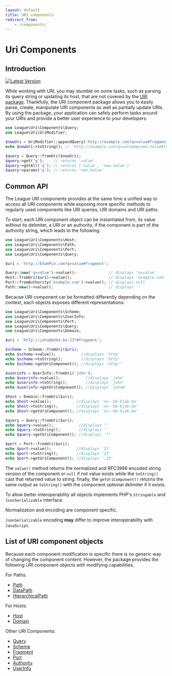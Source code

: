 ```yaml
---
layout: default
title: URI components
redirect_from:
    - /components/
---
```


Uri Components
=======

## Introduction

[![Latest Version](https://img.shields.io/github/release/thephpleague/uri-components.svg?style=flat-square)](https://github.com/thephpleague/uri-components/releases)

While working with URI, you may stumble on some tasks, such as parsing its query string or updating its host,
that are not covered by the [URI package](/uri/7.0/).
Thankfully, the URI component package allows you to easily parse, create, manipulate URI components as well as partially
update URIs. By using the package, your application can safely perform tasks around your URIs and provide a better 
user experience to your developers.

~~~php
use League\Uri\Components\Query;
use League\Uri\UriModifier;

$newUri = UriModifier::appendQuery('http://example.com?q=value#fragment', 'q=new.Value');
echo $newUri->toString(); // 'http://example.com?q=value&q=new.Value#fragment';

$query = Query::fromUri($newUri);
$query->get('q');    // returns 'value'
$query->getAll('q'); // returns ['value', 'new.Value']
$query->params('q'); // returns 'new.Value'
~~~

## Common API

The League URI components provides at the same time a unified way to access all URI
components while exposing more specific methods to regularly used components like 
URI queries, URI domains and URI paths.

To start, each URI component object can be instantiated from, its value without its delimiter, a URI or an authority,
if the component is part of the authority string, which leads to the following:

~~~php
use League\Uri\Components\Host;
use League\Uri\Components\Path;
use League\Uri\Components\Port;
use League\Uri\Components\Query;

$uri = 'http://EXamPLe.com?q=value#fragment';

Query::new('q=value')->value();              // displays 'q=value'
Host::fromUri($uri)->value();                // displays 'example.com'
Port::fromAuthority('example.com')->value(); // displays null
Path::new()->value();                        // displays ''
~~~ 

Because URI component car be formatted differently depending on the context, each objects exposes
different representations:

~~~php
use League\Uri\Components\Scheme;
use League\Uri\Components\UserInfo;
use League\Uri\Components\Port;
use League\Uri\Components\Query;
use League\Uri\Components\Domain;

$uri = 'HtTp://john@bébé.be:23?#fragment';

$scheme = Scheme::fromUri($uri);
echo $scheme->value();           //displays 'http'
echo $scheme->toString();        //displays 'http'
echo $scheme->getUriComponent(); //displays 'http:'

$userinfo = UserInfo::fromUri('john');
echo $userinfo->value();           //displays 'john'
echo $userinfo->toString();        //displays 'john'
echo $userinfo->getUriComponent(); //displays 'john@'

$host = Domain::fromUri($uri);
echo $host->value();           //displays 'xn--bb-bjab.be'
echo $host->toString();        //displays 'xn--bb-bjab.be'
echo $host->getUriComponent(); //displays 'xn--bb-bjab.be'

$query = Query::fromUri($uri);
echo $query->value();           //displays ''
echo $query->toString();        //displays ''
echo $query->getUriComponent(); //displays '?'

$port = Port::fromUri($uri);
echo $port->value();           //displays '23'
echo $port->toString();        //displays '23'
echo $port->getUriComponent(); //displays ':23'
~~~

The `value()` method returns the normalized and RFC3986 encoded string version of the component or `null` if not value exists
while the `toString()` cast that returned value to string. finally, the `getUriComponent()` returns the same output 
as `toString()` with the component optional delimiter if it exists.

To allow better interoperability all objects implements PHP's `Stringable` and `JsonSerializable` interface.

<p class="message-notice">Normalization and encoding are component specific.</p>
<p class="message-notice"><code>JsonSerializable</code> encoding <strong>may</strong> differ to improve interoperability with <code>JavaScript</code>.</p>

## List of URI component objects

Because each component modification is specific there is no generic way of changing 
the component content. However, the package provides the following URI 
component objects with modifying capabilities.

For Paths:

- [Path](/components/7.0/path/)
- [DataPath](/components/7.0/path/data/)
- [HierarchicalPath](/components/7.0/path/segmented/)

For Hosts:

- [Host](/components/7.0/host/)
- [Domain](/components/7.0/host/domain/)

Other URI Components:

- [Query](/components/7.0/query/)
- [Scheme](/components/7.0/scheme/)
- [Fragment](/components/7.0/fragment/)
- [Port](/components/7.0/port/)
- [Authority](/components/7.0/authority/)
- [UserInfo](/components/7.0/userinfo/)
